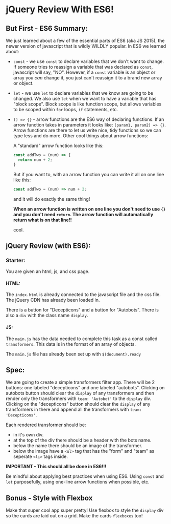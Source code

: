 # jQuery Review With ES6!


## But First - ES6 Summary:
We just learned about a few of the essential parts of ES6 (aka JS 2015), the newer version of javascript that is wildly WILDLY popular.  In ES6 we learned about:

* `const` - we use `const` to declare variables that we don't want to change.  If someone tries to reassign a variable that was declared as `const`, javascript will say, "NO".  However, if a `const` variable is an object or array you *can* change it, you just can't reassign it to a brand new array or object.
* `let` - we use `let` to declare variables that we know are going to be changed.  We also use `let` when we want to have a variable that has "block scope".  Block scope is like function scope, but allows variables to be scoped within `for` loops, `if` statements, etc.
* `() => {}` - arrow functions are the ES6 way of declaring functions.  If an arrow function takes in parameters it looks like: `(param1, param2) => {}`.  Arrow functions are there to let us write nice, tidy functions so we can type less and do more.  Other cool things about arrow functions:
  
  A "standard" arrow function looks like this:
  ```javascript
  const addTwo = (num) => {
    return num + 2;
  }
  ```

  But if you want to, with an arrow function you can write it all on one line like this:
  ```javascript
  const addTwo = (num) => num + 2;
  ```

  and it will do exactly the same thing!  
  
  **When an arrow function is written on one line you don't need to use `{}` and you don't need `return`.  The arrow function will automatically return what is on that line!!**

  cool.
 
## jQuery Review (with ES6):

### Starter:
You are given an html, js, and css page.

#### HTML:
The `index.html` is already connected to the javascript file and the css file.  The jQuery CDN has already been loaded in.

There is a button for "Decepticons" and a button for "Autobots".  There is also a `div` with the class name `display`.


#### JS:
The `main.js` has the data needed to complete this task as a const called `transformers`.  This data is in the format of an array of objects.

The `main.js` file has already been set up with `$(document).ready`


## Spec:
We are going to create a simple transformers filter app.  There will be 2 buttons: one labeled "decepticons" and one labeled "autobots".  Clicking on autobots button should clear the `display` of any transformers and then render only the transformers with `team: 'Autobot'` to the `display` div.  Clicking on the "decepticons" button should clear the `display` of any transformers in there and append all the transformers with `team: 'Decepticons'`.

Each rendered transformer should be:
- in it's own div.
- at the top of the div there should be a header with the bots name.
- below the name there should be an image of the transformer.
- below the image have a `<ul>` tag that has the "form" and "team" as seperate `<li>` tags inside.

**IMPORTANT - This should all be done in ES6!!!**

Be mindful about applying best practices when using ES6.  Using `const` and `let` purposefully, using one-line arrow functions when possible, etc.

## Bonus - Style with Flexbox
Make that super cool app super pretty! Use flexbox to style the `display` div so the cards are laid out on a grid.  Make the cards `flexboxes` too!


